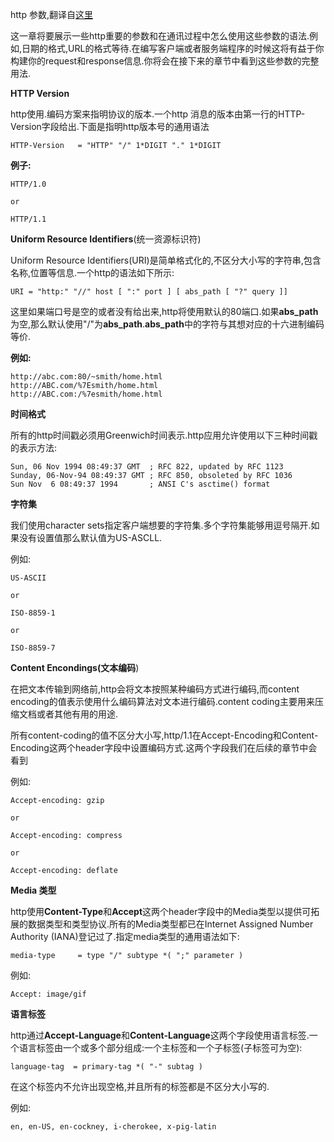 http 参数,翻译自[这里](https://www.tutorialspoint.com/http/http_parameters.htm)

这一章将要展示一些http重要的参数和在通讯过程中怎么使用这些参数的语法.例如,日期的格式,URL的格式等待.在编写客户端或者服务端程序的时候这将有益于你构建你的request和response信息.你将会在接下来的章节中看到这些参数的完整用法.

**HTTP Version**

http使用<major>.<minor>编码方案来指明协议的版本.一个http 消息的版本由第一行的HTTP-Version字段给出.下面是指明http版本号的通用语法

```http
HTTP-Version   = "HTTP" "/" 1*DIGIT "." 1*DIGIT
```

**例子:**

```http
HTTP/1.0

or

HTTP/1.1
```

**Uniform Resource Identifiers**(统一资源标识符)

Uniform Resource Identifiers(URI)是简单格式化的,不区分大小写的字符串,包含名称,位置等信息.一个http的语法如下所示:

```http
URI = "http:" "//" host [ ":" port ] [ abs_path [ "?" query ]]
```

这里如果端口号是空的或者没有给出来,http将使用默认的80端口.如果**abs_path**为空,那么默认使用"/"为**abs_path**.**abs_path**中的字符与其想对应的十六进制编码等价.

**例如:**

```http
http://abc.com:80/~smith/home.html
http://ABC.com/%7Esmith/home.html
http://ABC.com:/%7esmith/home.html
```

**时间格式**

所有的http时间戳必须用Greenwich时间表示.http应用允许使用以下三种时间戳的表示方法:

```http
Sun, 06 Nov 1994 08:49:37 GMT  ; RFC 822, updated by RFC 1123
Sunday, 06-Nov-94 08:49:37 GMT ; RFC 850, obsoleted by RFC 1036
Sun Nov  6 08:49:37 1994       ; ANSI C's asctime() format
```

**字符集**

我们使用character sets指定客户端想要的字符集.多个字符集能够用逗号隔开.如果没有设置值那么默认值为US-ASCLL.

例如:

```http
US-ASCII

or

ISO-8859-1

or 

ISO-8859-7
```

**Content Encondings(文本编码**)

在把文本传输到网络前,http会将文本按照某种编码方式进行编码,而content encoding的值表示使用什么编码算法对文本进行编码.content coding主要用来压缩文档或者其他有用的用途.

所有content-coding的值不区分大小写,http/1.1在Accept-Encoding和Content-Encoding这两个header字段中设置编码方式.这两个字段我们在后续的章节中会看到

例如:

```http
Accept-encoding: gzip

or

Accept-encoding: compress

or 

Accept-encoding: deflate
```

**Media 类型**

http使用**Content-Type**和**Accept**这两个header字段中的Media类型以提供可拓展的数据类型和类型协议.所有的Media类型都已在Internet Assigned Number Authority (IANA)登记过了.指定media类型的通用语法如下:

```http
media-type     = type "/" subtype *( ";" parameter )
```

例如:

```http
Accept: image/gif
```

**语言标签**

http通过**Accept-Language**和**Content-Language**这两个字段使用语言标签.一个语言标签由一个或多个部分组成:一个主标签和一个子标签(子标签可为空):

```http
language-tag  = primary-tag *( "-" subtag )
```

在这个标签内不允许出现空格,并且所有的标签都是不区分大小写的.

例如:

```http
en, en-US, en-cockney, i-cherokee, x-pig-latin
```

